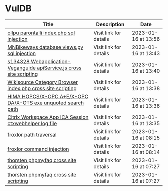 

# VulDB

 |Title|Description|Date|
 |---|---|---|
 |[ollpu parontalli index.php sql injection](https://vuldb.com/?id.218418)|Visit link for details|2023-01-16 at 13:56|
 |[MNBikeways database views.py sql injection](https://vuldb.com/?id.218417)|Visit link for details|2023-01-16 at 13:43|
 |[s134328 Webapplication-Veganguide apiService.js cross site scripting](https://vuldb.com/?id.218416)|Visit link for details|2023-01-16 at 13:40|
 |[Wikisource Category Browser index.php cross site scripting](https://vuldb.com/?id.218415)|Visit link for details|2023-01-16 at 13:38|
 |[HIMA HOPCS/X-OPC A+E/X-OPC DA/X-OTS exe unquoted search path](https://vuldb.com/?id.218414)|Visit link for details|2023-01-16 at 13:36|
 |[Citrix Workspace App ICA Session ctxwebhelper log file](https://vuldb.com/?id.218413)|Visit link for details|2023-01-16 at 13:35|
 |[froxlor path traversal](https://vuldb.com/?id.218412)|Visit link for details|2023-01-16 at 08:15|
 |[froxlor command injection](https://vuldb.com/?id.218411)|Visit link for details|2023-01-16 at 08:14|
 |[thorsten phpmyfaq cross site scripting](https://vuldb.com/?id.218410)|Visit link for details|2023-01-16 at 07:27|
 |[thorsten phpmyfaq cross site scripting](https://vuldb.com/?id.218409)|Visit link for details|2023-01-16 at 07:27|
 